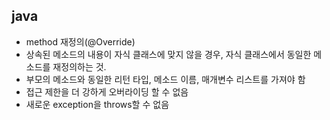 ## java
- method 재정의(@Override)
- 상속된 메소드의 내용이 자식 클래스에 맞지 않을 경우, 자식 클래스에서 동일한 메소드를 재정의하는 것.
- 부모의 메소드와 동일한 리턴 타입, 메소드 이름, 매개변수 리스트를 가져야 함
- 접근 제한을 더 강하게 오버라이딩 할 수 없음
- 새로운 exception을 throws할 수 없음
